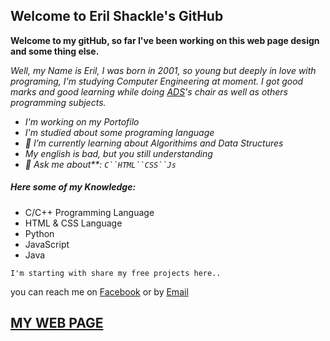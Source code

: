 ## Welcome to Eril Shackle's GitHub

**Welcome to my gitHub, so far I've been working on this web page design and some thing else.**

_Well,  my Name is Eril, I was born in 2001, so young but deeply in love with programing, I'm studying Computer Engineering at moment.
I got good marks and good learning while doing <u title="Algorithm and Data Structure">ADS</u>'s chair as well as others programming subjects._

- _I'm working on my Portofilo_
- _I'm studied about some programing language_
- _🌱 I’m currently learning about Algorithims and Data Structures_
- _My english is bad, but you still understanding_
- _💬 Ask me about**: `C``HTML``CSS``Js`_

##### Here some of my Knowledge:
* C/C++ Programming Language
* HTML & CSS Language
* Python
* JavaScript
* Java

`I'm starting with share my free projects here..`

you can reach me on [Facebook](https://www.facebook.com/eril.tavares) or by [Email](mailto:erilcarvalho@gmail.com) 



## [MY WEB PAGE](https://erilshackle.github.io)
